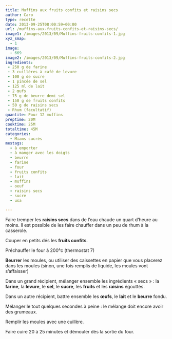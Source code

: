 ```yaml
---
title: Muffins aux fruits confits et raisins secs
author: Caro
type: recette
date: 2013-09-25T08:00:59+00:00
url: /muffins-aux-fruits-confits-et-raisins-secs/
image1: /images/2013/09/Muffins-fruits-confits-1.jpg
xyz_smap:
  - 1
image:
  - 669
image2: /images/2013/09/Muffins-fruits-confits-2.jpg
ingredients:
 - 250 g de farine
 - 3 cuillères à café de levure
 - 100 g de sucre
 - 1 pincée de sel
 - 125 ml de lait
 - 2 œufs
 - 75 g de beurre demi sel
 - 150 g de fruits confits
 - 50 g de raisins secs
 - Rhum (facultatif)
quantite: Pour 12 muffins
preptime: 20M
cooktime: 25M
totaltime: 45M
categories:
  - Miams sucrés
mestags:
  - à emporter
  - à manger avec les doigts
  - beurre
  - farine
  - four
  - fruits confits
  - lait
  - muffins
  - oeuf
  - raisins secs
  - sucre
  - usa

---
```

Faire tremper les **raisins secs** dans de l&rsquo;eau chaude un quart d&rsquo;heure au moins. Il est possible de les faire chauffer dans un peu de rhum à la casserole.

Couper en petits dés les **fruits confits**.

Préchauffer le four à 200°c (thermostat 7)

**Beurrer** les moules, ou utiliser des caissettes en papier que vous placerez dans les moules (sinon, une fois remplis de liquide, les moules vont s&rsquo;affaisser)

Dans un grand récipient, mélanger ensemble les ingrédients « secs » : la **farine**, la **levure**, le **sel**, le **sucre**, les **fruits** et les **raisins** égouttés.

Dans un autre récipient, battre ensemble les **œufs**, le **lait** et le **beurre** fondu.

Mélanger le tout quelques secondes à peine : le mélange doit encore avoir des grumeaux.

Remplir les moules avec une cuillère.

Faire cuire 20 à 25 minutes et démouler dès la sortie du four.
